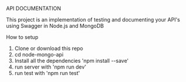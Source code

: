 API DOCUMENTATION

This project is an implementation of testing and documenting your API's using Swagger in Node.js and MongoDB

How to setup

1. Clone or download this repo
2. cd node-mongo-api
3. Install all the dependencies 'npm install --save'
4. run server with 'npm run dev'
5. run test with 'npm run test'

